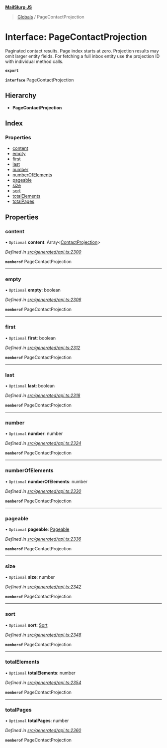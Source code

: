 **[MailSlurp JS](../README.md)**

> [Globals](../README.md) / PageContactProjection

# Interface: PageContactProjection

Paginated contact results. Page index starts at zero. Projection results may omit larger entity fields. For fetching a full inbox entity use the projection ID with individual method calls.

**`export`** 

**`interface`** PageContactProjection

## Hierarchy

* **PageContactProjection**

## Index

### Properties

* [content](pagecontactprojection.md#content)
* [empty](pagecontactprojection.md#empty)
* [first](pagecontactprojection.md#first)
* [last](pagecontactprojection.md#last)
* [number](pagecontactprojection.md#number)
* [numberOfElements](pagecontactprojection.md#numberofelements)
* [pageable](pagecontactprojection.md#pageable)
* [size](pagecontactprojection.md#size)
* [sort](pagecontactprojection.md#sort)
* [totalElements](pagecontactprojection.md#totalelements)
* [totalPages](pagecontactprojection.md#totalpages)

## Properties

### content

• `Optional` **content**: Array\<[ContactProjection](contactprojection.md)>

*Defined in [src/generated/api.ts:2300](https://github.com/mailslurp/mailslurp-client/blob/359c034/src/generated/api.ts#L2300)*

**`memberof`** PageContactProjection

___

### empty

• `Optional` **empty**: boolean

*Defined in [src/generated/api.ts:2306](https://github.com/mailslurp/mailslurp-client/blob/359c034/src/generated/api.ts#L2306)*

**`memberof`** PageContactProjection

___

### first

• `Optional` **first**: boolean

*Defined in [src/generated/api.ts:2312](https://github.com/mailslurp/mailslurp-client/blob/359c034/src/generated/api.ts#L2312)*

**`memberof`** PageContactProjection

___

### last

• `Optional` **last**: boolean

*Defined in [src/generated/api.ts:2318](https://github.com/mailslurp/mailslurp-client/blob/359c034/src/generated/api.ts#L2318)*

**`memberof`** PageContactProjection

___

### number

• `Optional` **number**: number

*Defined in [src/generated/api.ts:2324](https://github.com/mailslurp/mailslurp-client/blob/359c034/src/generated/api.ts#L2324)*

**`memberof`** PageContactProjection

___

### numberOfElements

• `Optional` **numberOfElements**: number

*Defined in [src/generated/api.ts:2330](https://github.com/mailslurp/mailslurp-client/blob/359c034/src/generated/api.ts#L2330)*

**`memberof`** PageContactProjection

___

### pageable

• `Optional` **pageable**: [Pageable](pageable.md)

*Defined in [src/generated/api.ts:2336](https://github.com/mailslurp/mailslurp-client/blob/359c034/src/generated/api.ts#L2336)*

**`memberof`** PageContactProjection

___

### size

• `Optional` **size**: number

*Defined in [src/generated/api.ts:2342](https://github.com/mailslurp/mailslurp-client/blob/359c034/src/generated/api.ts#L2342)*

**`memberof`** PageContactProjection

___

### sort

• `Optional` **sort**: [Sort](sort.md)

*Defined in [src/generated/api.ts:2348](https://github.com/mailslurp/mailslurp-client/blob/359c034/src/generated/api.ts#L2348)*

**`memberof`** PageContactProjection

___

### totalElements

• `Optional` **totalElements**: number

*Defined in [src/generated/api.ts:2354](https://github.com/mailslurp/mailslurp-client/blob/359c034/src/generated/api.ts#L2354)*

**`memberof`** PageContactProjection

___

### totalPages

• `Optional` **totalPages**: number

*Defined in [src/generated/api.ts:2360](https://github.com/mailslurp/mailslurp-client/blob/359c034/src/generated/api.ts#L2360)*

**`memberof`** PageContactProjection
